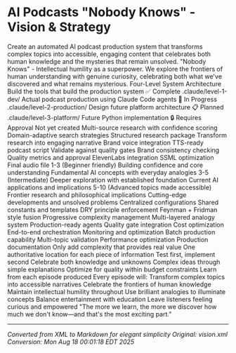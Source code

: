 # AI Podcasts "Nobody Knows" - Vision & Strategy


Create an automated AI podcast production system that transforms complex topics into accessible, engaging content that celebrates both human knowledge and the mysteries that remain unsolved.
"Nobody Knows" - Intellectual humility as a superpower. We explore the frontiers of human understanding with genuine curiosity, celebrating both what we've discovered and what remains mysterious.
Four-Level System Architecture
Build the tools that build the production system
✅ Complete
.claude/level-1-dev/
Actual podcast production using Claude Code agents
🚧 In Progress
.claude/level-2-production/
Design future platform architecture
📋 Planned
.claude/level-3-platform/
Future Python implementation
🔒 Requires Approval
Not yet created
Multi-source research with confidence scoring
Domain-adaptive search strategies
Structured research package
Transform research into engaging narrative
Brand voice integration
TTS-ready podcast script
Validate against quality gates
Brand consistency checking
Quality metrics and approval
ElevenLabs integration
SSML optimization
Final audio file
1-3 (Beginner friendly)
Building confidence and core understanding
Fundamental AI concepts with everyday analogies
3-5 (Intermediate)
Deeper exploration with established foundation
Current AI applications and implications
5-10 (Advanced topics made accessible)
Frontier research and philosophical implications
Cutting-edge developments and unsolved problems
Centralized configurations
Shared constants and templates
DRY principle enforcement
Feynman + Fridman style fusion
Progressive complexity management
Multi-layered analogy system
Production-ready agents
Quality gate integration
Cost optimization
End-to-end orchestration
Monitoring and optimization
Batch production capability
Multi-topic validation
Performance optimization
Production documentation
Only add complexity that provides real value
One authoritative location for each piece of information
Test first, implement second
Celebrate both knowledge and unknowns
Complex ideas through simple explanations
Optimize for quality within budget constraints
Learn from each episode produced
Every episode will:
Transform complex topics into accessible narratives
Celebrate the frontiers of human knowledge
Maintain intellectual humility throughout
Use brilliant analogies to illuminate concepts
Balance entertainment with education
Leave listeners feeling curious and empowered
"The more we learn, the more we discover how much we don't know—and that's the most exciting part."

---

*Converted from XML to Markdown for elegant simplicity*
*Original: vision.xml*
*Conversion: Mon Aug 18 00:01:18 EDT 2025*
